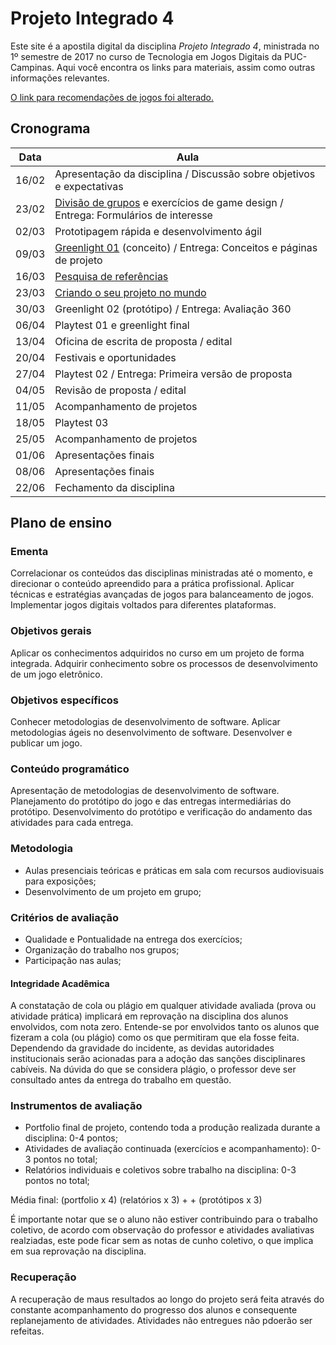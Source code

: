 # Projeto Integrado 4

Este site é a apostila digital da disciplina *Projeto Integrado 4*, ministrada no 1º semestre de 2017 no curso de Tecnologia em Jogos Digitais da PUC-Campinas. Aqui você encontra os links para materiais, assim como outras informações relevantes.

[O link para recomendações de jogos foi alterado.](https://puccjogos.github.io/recomendacoes-enric/)

## Cronograma

| Data  | Aula |
|-------|-----------------------------------------------------------------------------------|
| 16/02 | Apresentação da disciplina / Discussão sobre objetivos e expectativas |
| 23/02 | [Divisão de grupos](aulas/grupos.md) e exercícios de game design / Entrega: Formulários de interesse |
| 02/03 | Prototipagem rápida e desenvolvimento ágil |
| 09/03 | [Greenlight 01](http://bitly.com/proj4-gl01) (conceito) / Entrega: Conceitos e páginas de projeto |
| 16/03 | [Pesquisa de referências](aulas/pesquisa-referencias.md) |
| 23/03 | [Criando o seu projeto no mundo](aulas/projeto-mundo.md) |
| 30/03 | Greenlight 02 (protótipo) / Entrega: Avaliação 360 |
| 06/04 | Playtest 01 e greenlight final |
| 13/04 | Oficina de escrita de proposta / edital |
| 20/04 | Festivais e oportunidades |
| 27/04 | Playtest 02 / Entrega: Primeira versão de proposta |
| 04/05 | Revisão de proposta / edital |
| 11/05 | Acompanhamento de projetos |
| 18/05 | Playtest 03 |
| 25/05 | Acompanhamento de projetos |
| 01/06 | Apresentações finais |
| 08/06 | Apresentações finais |
| 22/06 | Fechamento da disciplina |

## Plano de ensino

### Ementa

Correlacionar os conteúdos das disciplinas ministradas até o momento, e direcionar o conteúdo apreendido para a prática profissional. Aplicar técnicas e estratégias avançadas de jogos para balanceamento de jogos. Implementar jogos digitais voltados para diferentes plataformas.

### Objetivos gerais

Aplicar os conhecimentos adquiridos no curso em um projeto de forma integrada. Adquirir conhecimento sobre os processos de desenvolvimento de um jogo eletrônico.

### Objetivos específicos

Conhecer metodologias de desenvolvimento de software. Aplicar metodologias ágeis no desenvolvimento de software. Desenvolver e publicar um jogo.

### Conteúdo programático

Apresentação de metodologias de desenvolvimento de software. Planejamento do protótipo do jogo e das entregas intermediárias do protótipo. Desenvolvimento do protótipo e verificação do andamento das atividades para cada entrega.

### Metodologia

- Aulas presenciais teóricas e práticas em sala com recursos audiovisuais para exposições;
- Desenvolvimento de um projeto em grupo;

### Critérios de avaliação

- Qualidade e Pontualidade na entrega dos exercícios;
- Organização do trabalho nos grupos;
- Participação nas aulas;

#### Integridade Acadêmica

A constatação de cola ou plágio em qualquer atividade avaliada (prova ou atividade prática) implicará em reprovação na disciplina dos alunos envolvidos, com nota zero. Entende-se por envolvidos tanto os alunos que fizeram a cola (ou plágio) como os que permitiram que ela fosse feita. Dependendo da gravidade do incidente, as devidas autoridades institucionais serão acionadas para a adoção das sanções disciplinares cabíveis. Na dúvida do que se considera plágio, o professor deve ser consultado antes da entrega do trabalho em questão.

### Instrumentos de avaliação

- Portfolio final de projeto, contendo toda a produção realizada durante a disciplina: 0-4 pontos;
- Atividades de avaliação continuada (exercícios e acompanhamento): 0-3 pontos no total;
- Relatórios individuais e coletivos sobre trabalho na disciplina: 0-3 pontos no total;

Média final: (portfolio x 4) (relatórios x 3) + + (protótipos x 3)

É importante notar que se o aluno não estiver contribuindo para o trabalho coletivo, de acordo com observação do professor e atividades avaliativas realziadas, este pode ficar sem as notas de cunho coletivo, o que implica em sua reprovação na disciplina.

### Recuperação

A recuperação de maus resultados ao longo do projeto será feita através do constante acompanhamento do progresso dos alunos e consequente replanejamento de atividades. Atividades não entregues não pdoerão ser refeitas.

